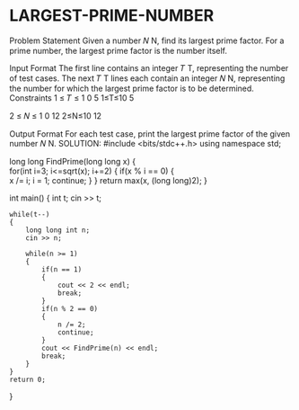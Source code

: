 # LARGEST-PRIME-NUMBER
Problem Statement
Given a number 
𝑁
N, find its largest prime factor. For a prime number, the largest prime factor is the number itself.

Input Format
The first line contains an integer 
𝑇
T, representing the number of test cases.
The next 
𝑇
T lines each contain an integer 
𝑁
N, representing the number for which the largest prime factor is to be determined.
Constraints
1
≤
𝑇
≤
1
0
5
1≤T≤10 
5
 
2
≤
𝑁
≤
1
0
12
2≤N≤10 
12
 
Output Format
For each test case, print the largest prime factor of the given number 
𝑁
N.
SOLUTION:
#include <bits/stdc++.h>
using namespace std;

long long FindPrime(long long x)
{    
    for(int i=3; i<=sqrt(x); i+=2)
    {
        if(x % i == 0)
        {            
            x /= i;
            i = 1;
            continue;
        }
    }
    return max(x, (long long)2);
}


int main() 
{
    int t;
    cin >> t;
    
    while(t--)
    {
        long long int n;
        cin >> n;

        while(n >= 1)
        {
            if(n == 1)
            {
                cout << 2 << endl;
                break;
            }
            if(n % 2 == 0)
            {
                n /= 2;
                continue;
            }
            cout << FindPrime(n) << endl;
            break;
        }
    }
    return 0;
}
